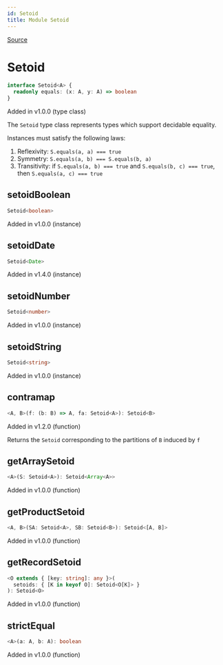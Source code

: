 ```yaml
---
id: Setoid
title: Module Setoid
---
```


[Source](https://github.com/gcanti/fp-ts/blob/master/src/Setoid.ts)

# Setoid

```ts
interface Setoid<A> {
  readonly equals: (x: A, y: A) => boolean
}
```

Added in v1.0.0 (type class)

The `Setoid` type class represents types which support decidable equality.

Instances must satisfy the following laws:

1. Reflexivity: `S.equals(a, a) === true`
2. Symmetry: `S.equals(a, b) === S.equals(b, a)`
3. Transitivity: if `S.equals(a, b) === true` and `S.equals(b, c) === true`, then `S.equals(a, c) === true`

## setoidBoolean

```ts
Setoid<boolean>
```

Added in v1.0.0 (instance)

## setoidDate

```ts
Setoid<Date>
```

Added in v1.4.0 (instance)

## setoidNumber

```ts
Setoid<number>
```

Added in v1.0.0 (instance)

## setoidString

```ts
Setoid<string>
```

Added in v1.0.0 (instance)

## contramap

```ts
<A, B>(f: (b: B) => A, fa: Setoid<A>): Setoid<B>
```

Added in v1.2.0 (function)

Returns the `Setoid` corresponding to the partitions of `B` induced by `f`

## getArraySetoid

```ts
<A>(S: Setoid<A>): Setoid<Array<A>>
```

Added in v1.0.0 (function)

## getProductSetoid

```ts
<A, B>(SA: Setoid<A>, SB: Setoid<B>): Setoid<[A, B]>
```

Added in v1.0.0 (function)

## getRecordSetoid

```ts
<O extends { [key: string]: any }>(
  setoids: { [K in keyof O]: Setoid<O[K]> }
): Setoid<O>
```

Added in v1.0.0 (function)

## strictEqual

```ts
<A>(a: A, b: A): boolean
```

Added in v1.0.0 (function)
